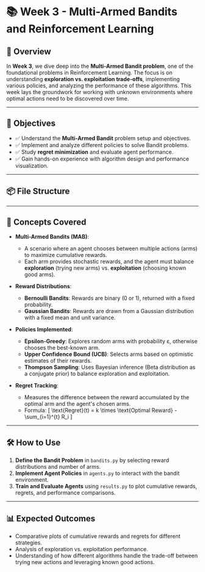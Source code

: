 # 📚 Week 3 - Multi-Armed Bandits and Reinforcement Learning

## 🚀 Overview

In **Week 3**, we dive deep into the **Multi-Armed Bandit problem**, one of the foundational problems in Reinforcement Learning. The focus is on understanding **exploration vs. exploitation trade-offs**, implementing various policies, and analyzing the performance of these algorithms. This week lays the groundwork for working with unknown environments where optimal actions need to be discovered over time.

---

## 🎯 Objectives

- ✅ Understand the **Multi-Armed Bandit** problem setup and objectives.
- ✅ Implement and analyze different policies to solve Bandit problems.
- ✅ Study **regret minimization** and evaluate agent performance.
- ✅ Gain hands-on experience with algorithm design and performance visualization.

---

## 📦 File Structure


---

## 🧠 Concepts Covered

- **Multi-Armed Bandits (MAB)**: 
  - A scenario where an agent chooses between multiple actions (arms) to maximize cumulative rewards.
  - Each arm provides stochastic rewards, and the agent must balance **exploration** (trying new arms) vs. **exploitation** (choosing known good arms).

- **Reward Distributions**:
  - **Bernoulli Bandits**: Rewards are binary (0 or 1), returned with a fixed probability.
  - **Gaussian Bandits**: Rewards are drawn from a Gaussian distribution with a fixed mean and unit variance.

- **Policies Implemented**:
  - **Epsilon-Greedy**: Explores random arms with probability ε, otherwise chooses the best-known arm.
  - **Upper Confidence Bound (UCB)**: Selects arms based on optimistic estimates of their rewards.
  - **Thompson Sampling**: Uses Bayesian inference (Beta distribution as a conjugate prior) to balance exploration and exploitation.

- **Regret Tracking**:
  - Measures the difference between the reward accumulated by the optimal arm and the agent's chosen arms.
  - Formula:
    \[
    \text{Regret}(t) = k \times \text{Optimal Reward} - \sum_{i=1}^{t} R_i
    \]

---

## 🛠️ How to Use

1. **Define the Bandit Problem** in `bandits.py` by selecting reward distributions and number of arms.
2. **Implement Agent Policies** in `agents.py` to interact with the bandit environment.
3. **Train and Evaluate Agents** using `results.py` to plot cumulative rewards, regrets, and performance comparisons.

---

## 📊 Expected Outcomes

- Comparative plots of cumulative rewards and regrets for different strategies.
- Analysis of exploration vs. exploitation performance.
- Understanding of how different algorithms handle the trade-off between trying new actions and leveraging known good actions.

